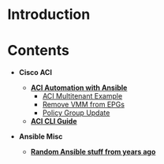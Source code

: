 # Introduction

# Contents

*   **Cisco ACI**
    *   [**ACI Automation with Ansible**](https://github.com/jtanderson2/ansible-aci)
        * [ACI Multitenant Example](https://github.com/jtanderson2/aci-ansible/tree/master/aci-multitenant)
        * [Remove VMM from EPGs](https://github.com/jtanderson2/aci-ansible/tree/master/remove-vmm-from-epg)
        * [Policy Group Update](https://github.com/jtanderson2/aci-ansible/tree/master/policy-group-update)
    *   [**ACI CLI Guide**](https://github.com/jtanderson2/cisco-aci-cli)

*   **Ansible Misc**
    *   [**Random Ansible stuff from years ago**](https://github.com/jtanderson2/ansible-stuff)
